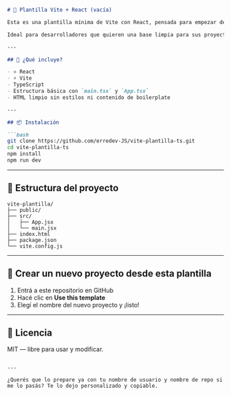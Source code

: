 

```md
# 🧪 Plantilla Vite + React (vacía)

Esta es una plantilla mínima de Vite con React, pensada para empezar desde cero sin contenido de ejemplo ni estilos preinstalados.

Ideal para desarrolladores que quieren una base limpia para sus proyectos.

---

## 🚀 ¿Qué incluye?

- ⚛️ React
- ⚡️ Vite
- TypeScript
- Estructura básica con `main.tsx` y `App.tsx`
- HTML limpio sin estilos ni contenido de boilerplate

---

## 📦 Instalación

```bash
git clone https://github.com/erredev-JS/vite-plantilla-ts.git
cd vite-plantilla-ts
npm install
npm run dev
```

---

## 📄 Estructura del proyecto

```
vite-plantilla/
├── public/
├── src/
│   ├── App.jsx
│   └── main.jsx
├── index.html
├── package.json
└── vite.config.js
```

---

## 🧪 Crear un nuevo proyecto desde esta plantilla

1. Entrá a este repositorio en GitHub
2. Hacé clic en **Use this template**
3. Elegí el nombre del nuevo proyecto y ¡listo!

---

## 📝 Licencia

MIT — libre para usar y modificar.
```

---

¿Querés que lo prepare ya con tu nombre de usuario y nombre de repo si me lo pasás? Te lo dejo personalizado y copiable.
